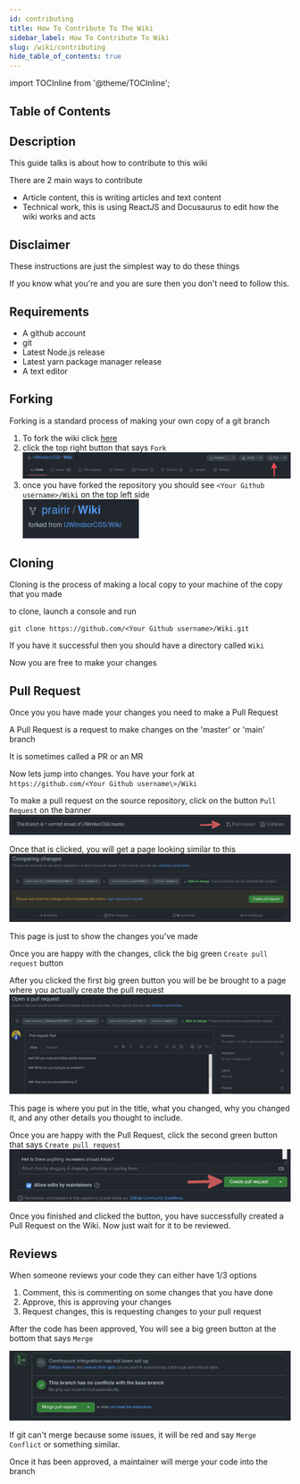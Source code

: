 ```yaml
---
id: contributing
title: How To Contribute To The Wiki
sidebar_label: How To Contribute To Wiki
slug: /wiki/contributing
hide_table_of_contents: true
---
```


import TOCInline from '@theme/TOCInline';

<div className="inline-toc">
    <h2>Table of Contents</h2>
    <TOCInline toc={toc} />
</div>

## Description

This guide talks is about how to contribute to this wiki

There are 2 main ways to contribute
* Article content, this is writing articles and text content
* Technical work, this is using ReactJS and Docusaurus to edit how the wiki works and acts

## Disclaimer

These instructions are just the simplest way to do these things

If you know what you're and you are sure then you don't need to follow this.

## Requirements

* A github account
* git
* Latest Node.js release
* Latest yarn package manager release
* A text editor

## Forking

Forking is a standard process of making your own copy of a git branch

1. To fork the wiki click [here](https://github.com/UWindsorCSS/Wiki) 
2. click the top right button that says `Fork` <br/> 
![fork image](../../static/img/fork_arrow.png)
3. once you have forked the repository you should see `<Your Github username>/Wiki` on the top left side <br/>
![completed fork repository name](../../static/img/completed_fork.png)

## Cloning

Cloning is the process of making a local copy to your machine of the copy that you made

to clone, launch a console and run
```console
git clone https://github.com/<Your Github username>/Wiki.git
```

If you have it successful then you should have a directory called `Wiki`

Now you are free to make your changes

## Pull Request

Once you you have made your changes you need to make a Pull Request

A Pull Request is a request to make changes on the 'master' or 'main' branch

It is sometimes called a PR or an MR

Now lets jump into changes. You have your fork at `https://github.com/<Your Github username\>/Wiki`

To make a pull request on the source repository, click on the button `Pull Request` on the banner<br/>
![pull request banner](../../static/img/fork_PR.png)

Once that is clicked, you will get a page looking similar to 
this<br/>
![pull request before page](../../static/img/pr_before.png)

This page is just to show the changes you've made 

Once you are happy with the changes, click the big green `Create pull request` button

After you clicked the first big green button you will be be brought to a page where you actually create the pull request<br/>
![pull request before page](../../static/img/pr_during.png)

This page is where you put in the title, what you changed, why you changed it, and any other details you thought to include.

Once you are happy with the Pull Request, click the second green button that says `Create pull request`<br/>
![pull request final step for creation](../../static/img/pr_final.png)

Once you finished and clicked the button, you have successfully created a Pull Request on the Wiki. Now just wait for it to be reviewed.

## Reviews

When someone reviews your code they can either have 1/3 options
1. Comment, this is commenting on some changes that you have done
2. Approve, this is approving your changes
3. Request changes, this is requesting changes to your pull request

After the code has been approved, You will see a big green button at the bottom that says `Merge`<br/>

![merge](../../static/img/merge.png)

If git can't merge because some issues, it will be red and say `Merge Conflict` or something similar.

Once it has been approved, a maintainer will merge your code into the branch

